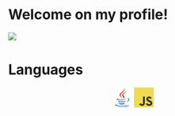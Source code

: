 # Welcome on my profile!

![](https://komarev.com/ghpvc/?username=your-github-username&color=blueviolet)

# Languages
<div align = "center">
<img src = "https://raw.githubusercontent.com/devicons/devicon/master/icons/java/java-original.svg" width = "40" height = "40"> <img src = "https://raw.githubusercontent.com/github/explore/80688e429a7d4ef2fca1e82350fe8e3517d3494d/topics/javascript/javascript.png" width = "40" height = "40">
</div>
